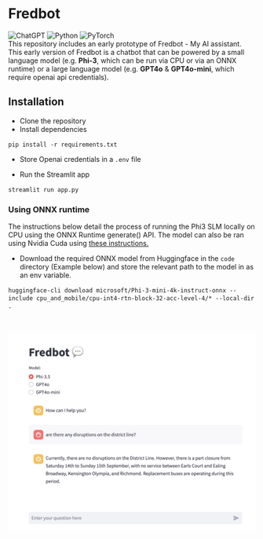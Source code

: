 # Fredbot

![ChatGPT](https://img.shields.io/badge/chatGPT-74aa9c?style=for-the-badge&logo=openai&logoColor=white&style=plastic)
![Python](https://img.shields.io/badge/python-3670A0?style=for-the-badge&logo=python&logoColor=ffdd54&style=plastic)
![PyTorch](https://img.shields.io/badge/PyTorch-%23EE4C2C.svg?style=for-the-badge&logo=PyTorch&logoColor=white&style=plastic)
<br>
This repository includes an early prototype of Fredbot - My AI assistant. This early version of Fredbot is a chatbot that can be powered by a small language model (e.g. **Phi-3**, which can be run via CPU or via an ONNX runtime) or a large language model (e.g. **GPT4o** & **GPT4o-mini**, which require openai api credentials).
<br>

## Installation


- Clone the repository
- Install dependencies
```
pip install -r requirements.txt
```

- Store Openai credentials in a `.env` file

- Run the Streamlit app
```
streamlit run app.py
```

### Using ONNX runtime
The instructions below detail the process of running the Phi3 SLM locally on CPU using the ONNX Runtime generate() API. The model can also be ran using Nvidia Cuda using [these instructions.](https://onnxruntime.ai/docs/genai/tutorials/phi3-python.html#run-with-nvidia-cuda)

- Download the required ONNX model from Huggingface in the `code` directory (Example below) and store the relevant path to the model in as an env variable.
```
huggingface-cli download microsoft/Phi-3-mini-4k-instruct-onnx --include cpu_and_mobile/cpu-int4-rtn-block-32-acc-level-4/* --local-dir .
```

<br>

![TFL Feature](fredbot_screenshot.png)